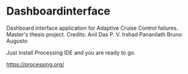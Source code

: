 Dashboardinterface
==================

Dashboard interface application for Adaptive Cruise Control failures.
Master's thesis project.
Credits:
Anil Das P. V.
Irshad Pananilath
Bruno Augusto


Just install Processing IDE and you are ready to go.

https://processing.org/
